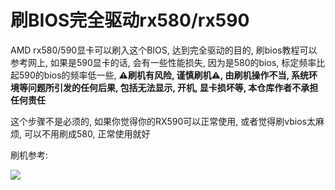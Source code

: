 # 刷BIOS完全驱动rx580/rx590

AMD rx580/590显卡可以刷入这个BIOS, 达到完全驱动的目的, 刷bios教程可以参考网上, 如果是590显卡的话, 会有一些性能损失, 因为是580的bios, 标定频率比起590的bios的频率低一些, **⚠️刷机有风险, 谨慎刷机⚠️, 由刷机操作不当, 系统环境等问题所引发的任何后果, 包括无法显示, 开机, 显卡损坏等, 本仓库作者不承担任何责任**

这个步骤不是必须的, 如果你觉得你的RX590可以正常使用, 或者觉得刷vbios太麻烦, 可以不用刷成580, 正常使用就好

刷机参考:

![](https://cdn.kuokuo.io/images/2022/05/31/0/c15421b195a6effd7f63f4791477b8d3b1e9ffa5.png)

